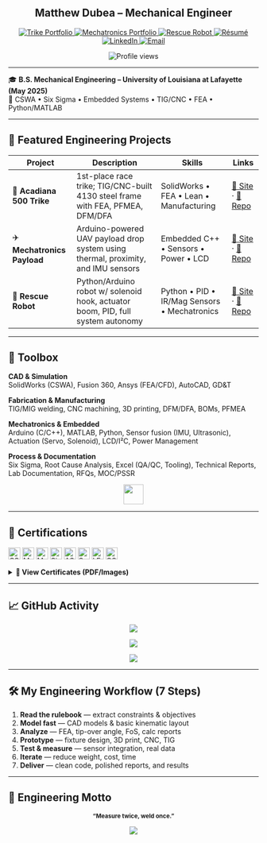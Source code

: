 <!--
  PROFILE README — Matthew Dubea
  Optimized for engineering visibility • Last updated: 2025-07
-->

<h2 align="center">Matthew Dubea – Mechanical Engineer</h2>

<p align="center">
  <a href="https://mtdubea.github.io/trike/" target="_blank">
    <img alt="Trike Portfolio" src="https://img.shields.io/badge/🚴%20Trike-blue?logo=githubpages&style=flat-square">
  </a>
  <a href="https://mtdubea.github.io/mechatronics/" target="_blank">
    <img alt="Mechatronics Portfolio" src="https://img.shields.io/badge/🤖%20Mechatronics-blueviolet?logo=arduino&style=flat-square">
  </a>
  <a href="https://mtdubea.github.io/robot/" target="_blank">
    <img alt="Rescue Robot" src="https://img.shields.io/badge/🛠️%20Rescue%20Robot-5c6bc0?style=flat-square">
  </a>
  <a href="https://mtdubea.github.io/resume.html" target="_blank">
    <img alt="Résumé" src="https://img.shields.io/badge/📄%20Résumé-4caf50?style=flat-square">
  </a>
  <a href="https://linkedin.com/in/mdubea" target="_blank">
    <img alt="LinkedIn" src="https://img.shields.io/badge/LinkedIn-0A66C2?logo=linkedin&logoColor=white&style=flat-square">
  </a>
  <a href="mailto:mattdubea@outlook.com">
    <img alt="Email" src="https://img.shields.io/badge/✉️%20Email-grey?style=flat-square">
  </a>
</p>

<p align="center">
  <img src="https://komarev.com/ghpvc/?username=mtdubea&color=blue&style=flat-square" alt="Profile views" />
</p>

---

🎓 **B.S. Mechanical Engineering – University of Louisiana at Lafayette (May 2025)**  
📌 CSWA • Six Sigma • Embedded Systems • TIG/CNC • FEA • Python/MATLAB

---

## 🏁 Featured Engineering Projects

| Project | Description | Skills | Links |
|--------|-------------|--------|--------|
| 🚴 **Acadiana 500 Trike** | 1st-place race trike; TIG/CNC-built 4130 steel frame with FEA, PFMEA, DFM/DFA | SolidWorks • FEA • Lean • Manufacturing | [🔗 Site](https://mtdubea.github.io/trike) · [📁 Repo](https://github.com/mtdubea/Tricycle-Project) |
| ✈️ **Mechatronics Payload** | Arduino-powered UAV payload drop system using thermal, proximity, and IMU sensors | Embedded C++ • Sensors • Power • LCD | [🔗 Site](https://mtdubea.github.io/mechatronics) · [📁 Repo](https://github.com/mtdubea/mtdubea.github.io/tree/main/mechatronics) |
| 🤖 **Rescue Robot** | Python/Arduino robot w/ solenoid hook, actuator boom, PID, full system autonomy | Python • PID • IR/Mag Sensors • Mechatronics | [🔗 Site](https://mtdubea.github.io/robot) · [📁 Repo](https://github.com/mtdubea/mtdubea.github.io/tree/main/robot) |

---

## 🧰 Toolbox

**CAD & Simulation**  
SolidWorks (CSWA), Fusion 360, Ansys (FEA/CFD), AutoCAD, GD&T

**Fabrication & Manufacturing**  
TIG/MIG welding, CNC machining, 3D printing, DFM/DFA, BOMs, PFMEA

**Mechatronics & Embedded**  
Arduino (C/C++), MATLAB, Python, Sensor fusion (IMU, Ultrasonic), Actuation (Servo, Solenoid), LCD/I²C, Power Management

**Process & Documentation**  
Six Sigma, Root Cause Analysis, Excel (QA/QC, Tooling), Technical Reports, Lab Documentation, RFQs, MOC/PSSR

<p align="center">
  <img src="https://skillicons.dev/icons?i=solidworks,autocad,ansys,arduino,py,cpp,matlab,git,vscode,linux" height="40" />
</p>

---

## 📄 Certifications

<p>
  <a href="CSWA OFFICIAL.pdf" target="_blank"><img alt="CSWA" height="24" src="https://img.shields.io/badge/CSWA-SOLIDWORKS%20CAD-005386?logo=solidworks&style=flat-square"></a>
  <a href="MATLAB_OnRamp_Cert.pdf" target="_blank"><img alt="MATLAB" height="24" src="https://img.shields.io/badge/MATLAB-Onramp-0076A8?logo=mathworks&style=flat-square"></a>
  <a href="MATLAB_MachineLearning_OnRamp_Certification.pdf" target="_blank"><img alt="ML Onramp" height="24" src="https://img.shields.io/badge/Machine%20Learning-Onramp-0076A8?logo=mathworks&style=flat-square"></a>
  <a href="Official_Certification_Issued_Six_Sigma_Black_Belt_Certification_Standard.pdf" target="_blank"><img alt="Six Sigma" height="24" src="https://img.shields.io/badge/Six%20Sigma-Black%20Belt-1D3557?style=flat-square"></a>
  <a href="ASME.membership-certificate.pdf" target="_blank"><img alt="ASME" height="24" src="https://img.shields.io/badge/ASME-Member-0A66C2?style=flat-square"></a>
  <a href="SocietyOfManufacturingEngineers_SME_MatthewDubea.pdf" target="_blank"><img alt="SME" height="24" src="https://img.shields.io/badge/SME-Member-FF6F00?style=flat-square"></a>
  <a href="LES_Membership_Cert_Matthew_Dubea.pdf" target="_blank"><img alt="LES" height="24" src="https://img.shields.io/badge/LES-Student%20Member-9C27B0?style=flat-square"></a>
  <a href="OSHA 10 Hour Health &  Safety.png" target="_blank"><img alt="OSHA 10" height="24" src="https://img.shields.io/badge/OSHA%2010hr-Safety-2E7D32?style=flat-square"></a>
</p>

<details>
<summary><strong>📁 View Certificates (PDF/Images)</strong></summary>

- **CSWA — Certified SolidWorks Associate**  
  [PDF](CSWA%20OFFICIAL.pdf)

- **Six Sigma Black Belt — CSSC**  
  [PDF](Official_Certification_Issued_Six_Sigma_Black_Belt_Certification_Standard.pdf)

- **MATLAB Onramp & Machine Learning Onramp**  
  [MATLAB](MATLAB_OnRamp_Cert.pdf) | [ML](certs/MATLAB_MachineLearning_OnRamp_Certification.pdf)

- **ASME, SME, LES Memberships**  
  [ASME](ASME.membership-certificate.pdf) | [SME](certs/SocietyOfManufacturingEngineers_SME_MatthewDubea.pdf) | [LES](certs/LES_Membership_Cert_Matthew_Dubea.pdf)

- **OSHA 10-Hour Safety Training**  
  [Image](OSHA%2010%20Hour%20Health%20%26%20Safety.png)

</details>

---

## 📈 GitHub Activity

<p align="center">
  <img src="https://github-readme-stats.vercel.app/api?username=mtdubea&show_icons=true&hide_title=true&count_private=true&theme=default" />
</p>

<p align="center">
  <img src="https://github-readme-stats.vercel.app/api/top-langs/?username=mtdubea&layout=compact&hide_title=true&theme=default" />
</p>

<p align="center">
  <img src="https://github-readme-activity-graph.vercel.app/graph?username=mtdubea&theme=github" />
</p>

---

## 🛠️ My Engineering Workflow (7 Steps)

1. **Read the rulebook** — extract constraints & objectives  
2. **Model fast** — CAD models & basic kinematic layout  
3. **Analyze** — FEA, tip-over angle, FoS, calc reports  
4. **Prototype** — fixture design, 3D print, CNC, TIG  
5. **Test & measure** — sensor integration, real data  
6. **Iterate** — reduce weight, cost, time  
7. **Deliver** — clean code, polished reports, and results

---

## 🧠 Engineering Motto  
<p align="center"><sub><b>“Measure twice, weld once.”</b></sub></p>

<p align="center">
  <img src="https://quotes-github-readme.vercel.app/api?type=horizontal&theme=light" />
</p>
